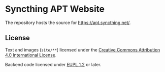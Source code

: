 # Syncthing APT Website

The repository hosts the source for https://apt.syncthing.net/.

## License

Text and images (`site/**`) licensed under the [Creative Commons Attribution
4.0 International License](https://creativecommons.org/licenses/by/4.0/).

Backend code licensed under [EUPL
1.2](https://interoperable-europe.ec.europa.eu/collection/eupl/eupl-text-eupl-12)
or later.
